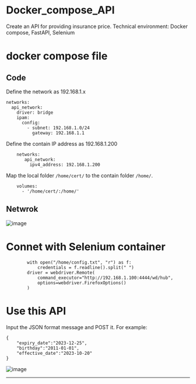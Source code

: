 # Docker_compose_API
Create an API for providing insurance price. 
Technical environment: Docker compose, FastAPI, Selenium

# docker compose file
## Code
Define the network as 192.168.1.x
~~~
networks:
  api_network:
    driver: bridge
    ipam:
      config:
        - subnet: 192.168.1.0/24
          gateway: 192.168.1.1
~~~

Define the contain IP address as 192.168.1.200
~~~
    networks:
       api_network:
         ipv4_address: 192.168.1.200
~~~

Map the local folder `/home/cert/` to the contain folder `/home/`.
~~~
    volumes:
      - '/home/cert/:/home/'
~~~

## Netwrok
![image](https://user-images.githubusercontent.com/75282285/201433414-38fd095f-0b56-4359-8302-8254c8e773ee.png)


# Connet with Selenium container
~~~
        with open("/home/config.txt", "r") as f:
            credentials = f.readline().split(" ")
        driver = webdriver.Remote(
            command_executor="http://192.168.1.100:4444/wd/hub",
            options=webdriver.FirefoxOptions()
        )
~~~


# Use this API
Input the JSON format message and POST it. For example: 
~~~
{
    "expiry_date":"2023-12-25",
    "birthday":"2011-01-01",
    "effective_date":"2023-10-20"
}
~~~

![image](https://user-images.githubusercontent.com/75282285/201432969-a170bde7-6686-4516-a6e2-efb290900954.png)
****

